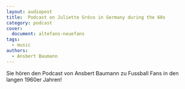 ```yaml
---
layout: audiopost
title:  Podcast on Juliette Gréco in Germany during the 60s
category: podcast
cover:
  document: altefans-neuefans  
tags:
  - music
authors:
  - Ansbert Baumann
---
```


Sie hören den Podcast von Ansbert Baumann zu Fussball Fans in den langen 1960er Jahren!

<!-- more -->
